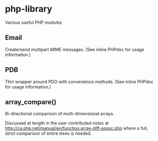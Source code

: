 # php-library

Various useful PHP modules

## Email

Create/send multipart MIME messages. (See inline PHPdoc for usage information.)

## PDB

Thin wrapper around PDO with convenience  methods.  (See inline PHPdoc for usage information.)

## array_compare()

Bi-directional comparison of multi-dimensional arrays.

Discussed at length in the user contributed notes at http://ca.php.net/manual/en/function.array-diff-assoc.php where a full, strict comparison of entire trees is needed.
